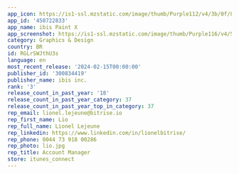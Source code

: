 ```yaml
---
app_icon: https://is1-ssl.mzstatic.com/image/thumb/Purple112/v4/3b/0f/8d/3b0f8d09-914c-18ec-4045-1db0ea9202c4/AppIconX-1x_U007emarketing-0-7-0-85-220-0.png/1024x1024bb.png
app_id: '450722833'
app_name: ibis Paint X
app_screenshot: https://is1-ssl.mzstatic.com/image/thumb/Purple116/v4/53/c9/bb/53c9bb46-3149-5e7a-277f-cec2023a5b0a/1459caf0-5904-422b-bb75-c05c28fcc1e2_ss01_6.5inch_en.png/1242x2688bb.png
category: Graphics & Design
country: BR
id: RGLrSWJthU3s
language: en
most_recent_release: '2024-02-15T00:00:00'
publisher_id: '300834419'
publisher_name: ibis inc.
rank: '3'
release_count_in_past_year: '18'
release_count_in_past_year_category: 37
release_count_in_past_year_top_in_category: 37
rep_email: lionel.lejeune@bitrise.io
rep_first_name: Lio
rep_full_name: Lionel Lejeune
rep_linkedin: https://www.linkedin.com/in/lionelbitrise/
rep_phone: 0044 73 918 00286
rep_photo: lio.jpg
rep_title: Account Manager
store: itunes_connect
---
```


